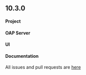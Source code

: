 ## 10.3.0

#### Project

#### OAP Server

#### UI

#### Documentation


All issues and pull requests are [here](https://github.com/apache/skywalking/milestone/230?closed=1)

